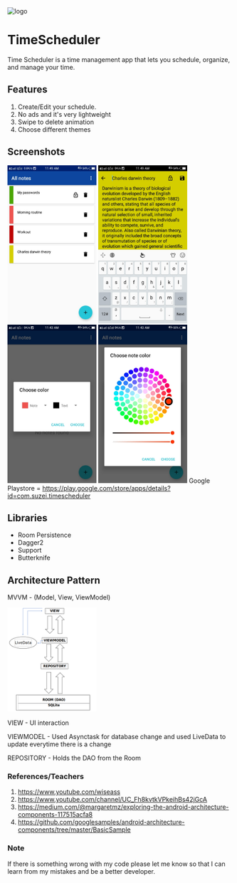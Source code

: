 <img src="https://lh3.googleusercontent.com/2gw3re6c-WPOz09kHDfX9WBp0EDSHBYw-tGiN9LH6qWsw-Ie4leVVUYisDEhZCHpXArr=s180" alt="logo" width="200px"/>

# TimeScheduler
Time Scheduler is a time management app that lets you schedule, organize, and manage your time.

## Features
1. Create/Edit your schedule.
2. No ads and it's very lightweight
3. Swipe to delete animation
4. Choose different themes

## Screenshots
<img src="https://github.com/adrianseraspi12/TimeScheduler/blob/master/pictures/Screenshot_20181001_114917.jpg" alt="All notes" width="200px"/> <img src="https://github.com/adrianseraspi12/TimeScheduler/blob/master/pictures/Screenshot_20181001_114923.jpg" alt="Notes" width="200px"/>
<img src="https://github.com/adrianseraspi12/TimeScheduler/blob/master/pictures/Screenshot_20181001_114349.jpg" alt="Create note" width="200px"/>
<img src="https://github.com/adrianseraspi12/TimeScheduler/blob/master/pictures/Screenshot_20181001_114332.jpg" alt="Choose note color" width="200px"/>
Google Playstore = https://play.google.com/store/apps/details?id=com.suzei.timescheduler

## Libraries
- Room Persistence
- Dagger2
- Support
- Butterknife

## Architecture Pattern
MVVM - (Model, View, ViewModel)

<img src="https://github.com/adrianseraspi12/TimeScheduler/blob/master/pictures/mvvm.png" alt="MVVM pic" width="200px"/>

VIEW - UI interaction

VIEWMODEL - Used Asynctask for database change and used LiveData to update everytime there is a change

REPOSITORY - Holds the DAO from the Room

### References/Teachers
1. https://www.youtube.com/wiseass
2. https://www.youtube.com/channel/UC_Fh8kvtkVPkeihBs42jGcA
3. https://medium.com/@margaretmz/exploring-the-android-architecture-components-117515acfa8
4. https://github.com/googlesamples/android-architecture-components/tree/master/BasicSample

### Note
If there is something wrong with my code please let me know so that I can learn from my mistakes and be a better developer.

